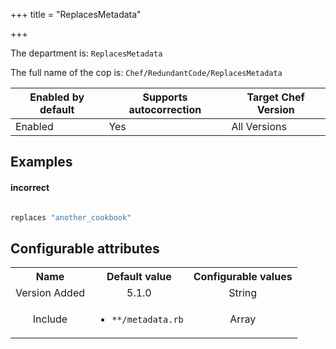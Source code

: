 +++
title = "ReplacesMetadata"

+++

<!-- This content is automatically generated. See https://github.com/chef/chef-web-docs/blob/main/generated/README.md -->

The department is: `ReplacesMetadata`

The full name of the cop is: `Chef/RedundantCode/ReplacesMetadata`

| Enabled by default | Supports autocorrection | Target Chef Version |
| --- | --- | --- |
| Enabled | Yes | All Versions |

## Examples


#### incorrect

```ruby in metadata.rb:

replaces "another_cookbook"
```

## Configurable attributes

<table>
<tbody><tr>
<th>Name</th>
<th>Default value</th>
<th>Configurable values</th>
</tr>
<tr>
<td style="text-align:center">Version Added</td>
<td style="text-align:center">5.1.0</td>
<td style="text-align:center">String</td>
</tr>
<tr><td style="text-align:center">Include</td>
<td style="text-align:center"><ul>
<li><code>**/metadata.rb</code></li>
</ul>
</td>
<td style="text-align:center">Array</td>
</tr></tbody></table>
